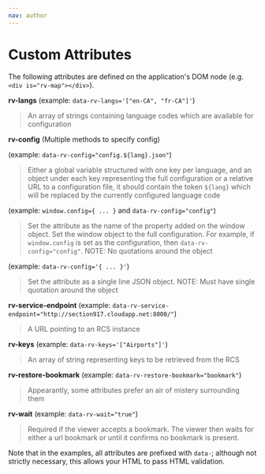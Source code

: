 ```yaml
---
nav: author
---
```


# Custom Attributes

The following attributes are defined on the application's DOM node (e.g. `<div is="rv-map"></div>`).

**rv-langs** (example: `data-rv-langs='["en-CA", "fr-CA"]'`)
> An array of strings containing language codes which are available for configuration

**rv-config** (Multiple methods to specify config)

  (example: `data-rv-config="config.${lang}.json"`)
> Either a global variable structured with one key per language, and an object under each key representing the full configuration or a relative URL to a configuration file, it should contain the token `${lang}` which will be replaced by the currently configured language code

  (example: `window.config={ ... }` and `data-rv-config="config"`)
> Set the attribute as the name of the property added on the window object. Set the window object to the full configuration. For example, if `window.config` is set as the configuration, then `data-rv-config="config"`. NOTE: No quotations around the object

  (example: `data-rv-config='{ ... }'`)
> Set the attribute as a single line JSON object. NOTE: Must have single quotation around the object

**rv-service-endpoint** (example: `data-rv-service-endpoint="http://section917.cloudapp.net:8000/"`)
> A URL pointing to an RCS instance

**rv-keys** (example: `data-rv-keys='["Airports"]'`)
> An array of string representing keys to be retrieved from the RCS

**rv-restore-bookmark** (example: `data-rv-restore-bookmark="bookmark"`)
> Appearantly, some attributes prefer an air of mistery surrounding them

**rv-wait** (example: `data-rv-wait="true"`)
> Required if the viewer accepts a bookmark. The viewer then waits for either a url bookmark or until it confirms no bookmark is present.


Note that in the examples, all attributes are prefixed with `data-`; although not strictly necessary, this allows your HTML to pass HTML validation.